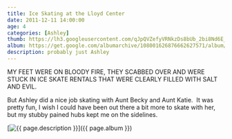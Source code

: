 ```yaml
---
title: Ice Skating at the Lloyd Center
date: 2011-12-11 14:00:00
age: 4
categories: [Ashley]
thumb: https://lh3.googleusercontent.com/qJpQVZefyVRNkzDs8bUb_2bi8Nd6E_aup-C2KmT2sqw9_sdlzsj5JAUmyDpdRNPBVn-WrRng5Lm6tCHTeE4IhCgAiVFAnNPHewr5PwHnGQ=w294-h220
album: https://get.google.com/albumarchive/108001626876662627571/album/AF1QipN-uHoDaRNym8EVyCJkE3RXtvmJRADAqu7S6GSd?source=pwa&authKey=CKbz0fCrhvO2fA
description: probably just Ashley
---
```

MY FEET WERE ON BLOODY FIRE, THEY SCABBED OVER AND WERE STUCK IN ICE SKATE RENTALS THAT WERE CLEARLY FILLED WITH SALT AND EVIL.

But Ashley did a nice job skating with Aunt Becky and Aunt Katie.  It was pretty fun, I wish I could have been out there a bit more to skate with her, but my stubby pained hubs kept me on the sidelines.

[<img src="{{ page.thumb }}" alt="{{ page.description }}" class="wyseguys-album"/>]({{ page.album }})